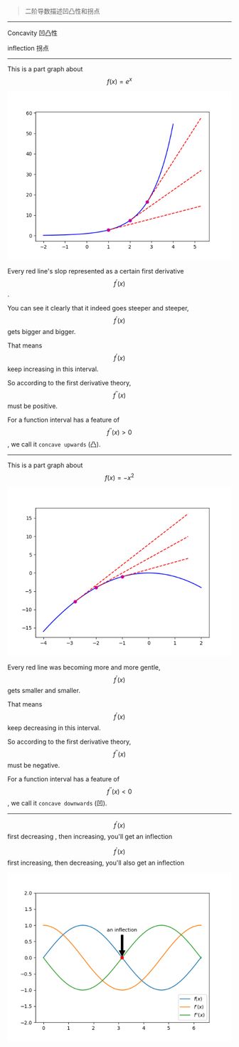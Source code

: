 > 二阶导数描述凹凸性和拐点

___

Concavity
凹凸性

inflection
拐点
___

This is a part graph about $$f(x)=e^x$$

![](/assets/log_concavity.png)

Every red line's slop represented as a certain first derivative $$f^\prime(x)$$.

You can see it clearly that it indeed goes steeper and steeper, $$f^\prime(x)$$ gets bigger and bigger.

That means $$f^\prime(x)$$ keep increasing in this interval.

So according to the first derivative theory, $$f^{\prime\prime}(x)$$ must be positive.

For a function interval has a feature of $$f^{\prime\prime}(x) > 0$$, we call it `concave upwards` (凸).
___

This is a part graph about $$f(x)=-x^2$$

![](/assets/-x^2_concavity.png)

Every red line was becoming more and more gentle, $$f^\prime(x)$$ gets smaller and smaller.

That means $$f^\prime(x)$$ keep decreasing in this interval.

So according to the first derivative theory, $$f^{\prime\prime}(x)$$ must be negative.

For a function interval has a feature of $$f^{\prime\prime}(x) < 0$$, we call it `concave downwards` (凹).
___

$$f^\prime(x)$$ first decreasing , then increasing, you'll get an inflection

$$f^\prime(x)$$ first increasing, then decreasing, you'll also get an inflection

![](/assets/sin_1to2_derivative.png)
